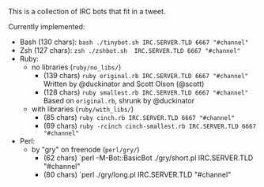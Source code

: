 This is a collection of IRC bots that fit in a tweet.

Currently implemented:

* Bash (130 chars): `bash ./tinybot.sh IRC.SERVER.TLD 6667 "#channel"`
* Zsh  (127 chars): `zsh ./zshbot.sh  IRC.SERVER.TLD 6667 "#channel"`
* Ruby:
  * no libraries (`ruby/no_libs/`)
    * (139 chars) `ruby original.rb IRC.SERVER.TLD 6667 "#channel"`
      Written by @duckinator and Scott Olson (@scott)
    * (128 chars) `ruby smallest.rb IRC.SERVER.TLD 6667 "#channel"`
      Based on `original.rb`, shrunk by @duckinator
  * with libraries (`ruby/with_libs/`)
    * (85 chars)  `ruby cinch.rb IRC.SERVER.TLD 6667 "#channel"`
    * (69 chars)  `ruby -rcinch cinch-smallest.rb IRC.SERVER.TLD 6667 "#channel"`
* Perl:
  * by "gry" on freenode (`perl/gry/`)
    * (62 chars)  `perl -M-Bot::BasicBot ./gry/short.pl IRC.SERVER.TLD "#channel"
    * (80 chars)  `perl ./gry/long.pl IRC.SERVER.TLD "#channel"

